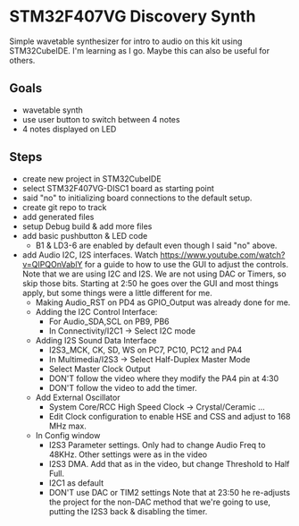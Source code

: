 # STM32F407VG Discovery Synth

Simple wavetable synthesizer for intro to audio on this kit using STM32CubeIDE.
I'm learning as I go.  Maybe this can also be useful for others.

## Goals

- wavetable synth
- use user button to switch between 4 notes
- 4 notes displayed on LED  

## Steps

- create new project in STM32CubeIDE
- select STM32F407VG-DISC1 board as starting point
- said "no" to initializing board connections to the default setup.
- create git repo to track
- add generated files
- setup Debug build & add more files
- add basic pushbutton & LED code
  - B1 & LD3-6 are enabled by default even though I said "no" above.
- add Audio I2C, I2S interfaces.
	Watch https://www.youtube.com/watch?v=QIPQOnVablY for a guide to how to use 
	the GUI to adjust the controls.  Note that we are using I2C and I2S.  We are 
	not using DAC or Timers, so skip those bits. Starting at 2:50 he goes over 
	the GUI and most things apply, but some things were a little different for me.
	- Making Audio_RST on PD4 as GPIO_Output was already done for me.
	- Adding the I2C Control Interface:
	  - For Audio_SDA,SCL on PB9, PB6 
	  - In Connectivity/I2C1 -> Select I2C mode
	- Adding I2S Sound Data Interface
	  - I2S3_MCK, CK, SD, WS on PC7, PC10, PC12 and PA4
	  - In Multimedia/I2S3 -> Select Half-Duplex Master Mode
	  - Select Master Clock Output
	  - DON'T follow the video where they modify the PA4 pin at 4:30
	  - DON'T follow the video to add the timer.
	- Add External Oscillator
	  - System Core/RCC High Speed Clock -> Crystal/Ceramic …
	  - Edit Clock configuration to enable HSE and CSS and adjust to 168 MHz max.
	- In Config window
	  - I2S3 Parameter settings.  Only had to change Audio Freq to 48KHz. Other settings were as in the video
	  - I2S3 DMA.  Add that as in the video, but change Threshold to Half Full.
	  - I2C1 as default
	  - DON'T use DAC or TIM2 settings
	Note that at 23:50 he re-adjusts the project for the non-DAC method that 
	we're going to use, putting the I2S3 back & disabling the timer.
